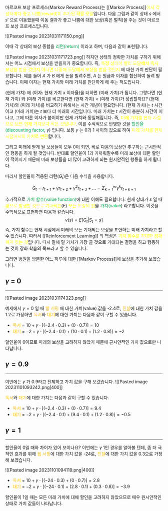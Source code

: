 마르코프 보상 프로세스(Markov Reward Process)는 [[Markov Process]]<font color="#ffff00">에서 각 상태마다 좋고 나쁨(reward)이 추가된 확률 모델</font>입니다. 다음 그림과 같이 상태 $s$ 에서 $s'$ 으로 이동했을때 이동 결과가 좋고 나쁨에 대한 보상(혹은 벌칙)을 주는 것이 마르코프 보상 프로세스입니다.

![[Pasted image 20231031171150.png]]

이때 각 상태의 보상 종합을<font color="#00b050"> 리턴(return)</font> 이라고 하며, 다음과 같이 표현됩니다.

![[Pasted image 20231031171723.png]]
하지만 상태의 정확한 가치를 구하기 위해서는 어느 시점에서 보상을 받을지가 중요합니다. 즉, <font color="#ffff00">특정 상태에 빨리 도달해서 즉시 보상을 받을 것인지 아니면 나중에 도달해서 보상을 받을 것인지</font> 에 대한 가치 판단이 필요합니다. 예를 들어 $A$ 가 $B$ 에게 돈을 빌려주면, $A$ 는 원금과 이자를 합산하여 돌려 받습니다. 이때 이자는 현재 가치와 미래 가치를 판단하게 해 주는 척도입니다.

(현재 가치) 에 (이자: 현재 가치 x 이자율)을 더하면 (미래 가치)가 됩니다. 그렇다면 (현재 가치) 와 (미래 가치)를 비교한다면 (현재 가치) < (미래 가치)가 성립할까요? (현재 가치)와 (미래 가치)를 비교하기 위해서는 시간 개념이 필요합니다. (현재 가치)는 $t$ 시간이고 (미래 가치)는 $t$ 보다 더 미래의 시간입니다. 미래 가치는 $t$ 시간이 충분히 시간이 지나고, 그에 따른 이자가 붙어야만 현재 가치와 동일해집니다. 즉, <font color="#ffff00">미래 가치를 현재 시점으로 보면 현재 가치보다 적은 것입니다</font>. 이를 수식적으로 반영한 것을 <font color="#00b050">할인율(discounting factor</font>, $\gamma$) 입니다. 보통 $\gamma$ 는 0과 1 사이의 값으로 하여 <font color="#ffff00">미래 가치를 현재 시점에서의 가치로 변환</font>합니다.

그리고 미래에 받게 될 보상들이 모두 0이 되면, 바로 다음의 보상만 추구하는 근시안적인 행동을 하게 될 것입니다. 반대로 할인율이 1과 가까워질수록 미래 보상에 대한 할인이 적어지기 때문에 미래 보상들을 더 많이 고려하게 되는 원시안적인 행동을 하게 됩니다.

따라서 할인율이 적용된 리턴($G_t$)은 다음 수식을 사용합니다.

$$G_t = r_{t+1} + \gamma r_{t+2} + \gamma^2r_{t+3} + \dots = \Sigma^{\infty}_{k=1}\gamma^kr_{t+k+1}$$

추가적으로 <font color="#00b050">가치 함수(value function)</font>에 대한 이해도 필요합니다. 현재 상태가 $s$ 일 때 <font color="#ffff00">앞으로 발생할 것으로 기대되는</font>($E$) <font color="#ffff00">모든 보상의 합</font>을 <font color="#00b050">가치(value</font>) 라고합니다. 이것을 수학적으로 표현하면 다음과 같습니다.
$$v(s) = E[G_t | S_t = s]$$
즉, 가치 함수는 현재 시점에서 미래의 모든 기대되는 보상을 표현하는 미래 가치라고 할 수 있습니다. 따라서 [[Reinforcement Learning]] 의 핵심은 <font color="#ffff00">가치 함수를 최대한 정확하게 찾는 것</font>입니다. 다시 말해 밀 가치가 가장 클 것으로 기대되는 결정을 하고 행동하는 것이 강화 학습의 목표라고 할 수 있습니다.

그러면 병원을 방문한 어느 하루에 대한 [[Markov Process]]에 보상을 추가해 보겠습니다.
## $\gamma$ = 0
---
![[Pasted image 20231031174323.png]]

예제에서 $\gamma=0$ 일 때 <font color="#ffc000">웹 서핑</font> 에 대한 가치(value) 값을 -2.4로, <font color="#ffc000">진찰</font>에 대한 가치 값을 1.2로 가정하면 <font color="#ffc000">독서</font>와 <font color="#ffc000">대기</font>에 대한 가치는 다음과 같이 구할 수 있습니다.

- <font color="#ffc000">독서</font> = $10 + \gamma \cdot [(-2.4 \cdot 0.3) + (0 \cdot 0.7)] = 10$
- <font color="#ffc000">대기</font> = $-2 + \gamma \cdot [(-2.4 \cdot 0.1) + (10 \cdot 0.1) + (1.2 \cdot 0.8)] = -2$

할인율이 0이므로 미래의 보상을 고려하지 않았기 때문에 근시안적인 가치 값으로만 나타납니다.

## $\gamma = 0.9$
---
이번에는 $\gamma$ 가 0.9라고 전제하고 가치 값을 구해 보겠습니다.
![[Pasted image 20231101093242.png|400]]

<font color="#ffc000">독서</font>와 <font color="#ffc000">대기</font>에 대한 가치는 다음과 같이 구할 수 있습니다.

- <font color="#ffc000">독서</font> = $10 + \gamma \cdot [(-2.4 \cdot 0.3) + (0 \cdot 0.7)] = 9.4$
- <font color="#ffc000">대기</font> = $-2 + \gamma \cdot [(-2.4 \cdot 0.1) + (9.4 \cdot 0.1) + (1.2 \cdot 0.8)] = -0.5$
## $\gamma = 1$
---
할인율이 0일 때와 차이가 있어 보이나요? 이번에는 $\gamma$ 1인 경우를 알아볼 텐데, 좀 더 극적인 효과를 위해 <font color="#ffc000">웹 서핑</font>에 대한 가치 값을 -24로, <font color="#ffc000">진찰</font>에 대한 가치 값을 0.3으로 가정해 보겠습니다.

![[Pasted image 20231101094119.png|400]]

- <font color="#ffc000">독서</font> = $10 + \gamma \cdot [(-24 \cdot 0.3) + (0 \cdot 0.7)] = 2.8$
- <font color="#ffc000">대기</font> = $-2 + \gamma \cdot [(-24 \cdot 0.1) + (2.8 \cdot 0.1) + (0.3 \cdot 0.8)] = -3.9$

할인율이 1일 때는 모든 미래 가치에 대해 할인을 고려하지 않았으므로 매우 원시안적인 상태로 가치 값들이 나타납니다.

